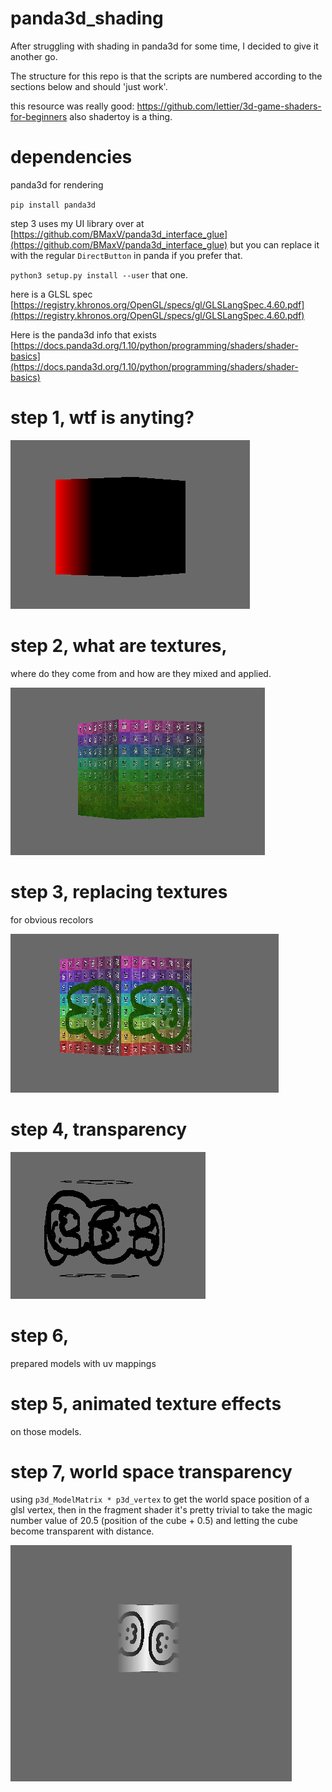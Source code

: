 # panda3d_shading

After struggling with shading in panda3d for some time, I decided to give it another go.

The structure for this repo is that the scripts are numbered according to the sections below and should 'just work'.

this resource was really good:
https://github.com/lettier/3d-game-shaders-for-beginners
also shadertoy is a thing.

# dependencies

panda3d for rendering

`pip install panda3d`

step 3 uses my UI library over at [https://github.com/BMaxV/panda3d_interface_glue](https://github.com/BMaxV/panda3d_interface_glue)
but you can replace it with the regular `DirectButton` in panda if you prefer that.

`python3 setup.py install --user` that one.


here is a GLSL spec [https://registry.khronos.org/OpenGL/specs/gl/GLSLangSpec.4.60.pdf](https://registry.khronos.org/OpenGL/specs/gl/GLSLangSpec.4.60.pdf)

Here is the panda3d info that exists [https://docs.panda3d.org/1.10/python/programming/shaders/shader-basics](https://docs.panda3d.org/1.10/python/programming/shaders/shader-basics)

# step 1, wtf is anyting?

![meme](01output.png)

# step 2, what are textures, 

where do they come from and how are they mixed and applied.

![meme](02output.png)

# step 3, replacing textures 

for obvious recolors

![meme](texture_switching.png)

# step 4, transparency

![meme](transparency.png)

# step 6,

prepared models with uv mappings

# step 5, animated texture effects

on those models.

# step 7, world space transparency

using `p3d_ModelMatrix * p3d_vertex` to get the world space position of a glsl vertex, then in the fragment shader it's pretty trivial to take the magic number value of 20.5 (position of the cube + 0.5) and letting the cube become transparent with distance.

![meme](world_space_transparency.png)



